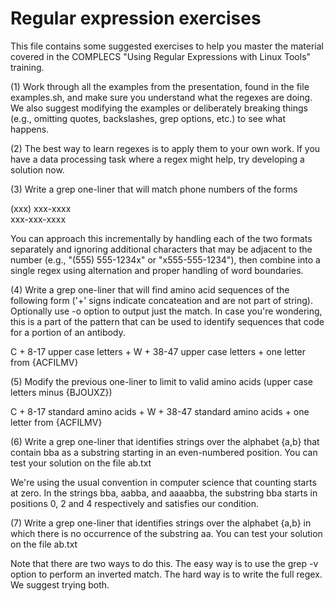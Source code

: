 # Regular expression exercises

This file contains some suggested exercises to help you master the
material covered in the COMPLECS "Using Regular Expressions with Linux
Tools" training.

(1) Work through all the examples from the presentation, found in the file examples.sh, and make sure
 you understand what the regexes are doing. We also suggest modifying the examples or deliberately 
breaking things (e.g., omitting
quotes, backslashes, grep options, etc.) to see what happens.

(2) The best way to learn regexes is to apply them to your own
work. If you have a data processing task where a regex might help, try
developing a solution now.

(3) Write a grep one-liner that will match phone numbers of the forms

(xxx) xxx-xxxx  
xxx-xxx-xxxx

You can approach this incrementally by handling each of the two formats 
separately and ignoring additional characters that may be adjacent to the number
(e.g., "(555) 555-1234x" or "x555-555-1234"), then combine into a
single regex using alternation and proper handling of word boundaries.

(4) Write a grep one-liner that will find amino acid sequences of the
following form ('+' signs indicate concateation and are not part of string). 
Optionally use -o option to output just the match. In
case you're wondering, this is a part of the pattern that can be
used to identify sequences that code for a portion of an antibody.

C + 8-17 upper case letters + W + 38-47 upper case letters + one letter from {ACFILMV}

(5) Modify the previous one-liner to limit to valid amino acids (upper
case letters minus {BJOUXZ})

C + 8-17 standard amino acids + W + 38-47 standard amino acids + one letter from {ACFILMV}

(6) Write a grep one-liner that identifies strings over the alphabet
{a,b} that contain bba as a substring starting in an even-numbered
position. You can test your solution on the file ab.txt

We're using the usual convention in computer science that counting
starts at zero. In the strings bba, aabba, and aaaabba, the substring
bba starts in positions 0, 2 and 4 respectively and satisfies our
condition.

(7) Write a grep one-liner that identifies strings over the alphabet
{a,b} in which there is no occurrence of the substring aa. You can
test your solution on the file ab.txt

Note that there are two ways to do this. The easy way is to use the
grep -v option to perform an inverted match. The hard way is to write
the full regex. We suggest trying both.
